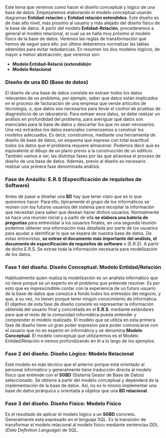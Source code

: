 Este tema que veremos como hacer el diseño conceptual y lógico de una base de datos. Empezaremos elaborando el modelo conceptual usando diagramas **Entidad-relación** y **Entidad relación extendidos**. Este diseño es de más alto nivel, más proximo al usuario y más alejado del diseño físico de la base de datos. A partir del modelo **Entidad-Relación**, procederemos a general el modelo relacional, el cual ua se halla muy próximo al modelo físico de la base de datos. Veremos las reglas de transformación que hemos de seguir para ello. por último deberemos normalizar las tablas obtenidas para evitar redudancias. En resumen los dos modelos lógicos, de mayor a menor abstracción, que veremos son:

- **Modelo Entidad-Relació (extendido)n**
- **Modelo Relacional**


### Diseño de una BD (Base de datos)

El diseño de una base de datos consiste en extraer todos los datos relevantes de un problema, por ejemplo, saber que datos están implicados en el proceso de facturación de una empresa que vende artículos de tecnología, o, que datos son necesarios para llevar el control de pruebas de diagnósticos de un laboratorio. Para extraer esos datos, se debe realizar un análisis en profundidad del problema, para averiguar qué datos son esenciales para la base de datos y descartar los que no sean necesarios. Una vez extraídos los datos esenciales comenzamos a construir los modelos adecuados. Es decir, construimos, mediante una herramienta de diseño de base de datos, un esquema que exprese con total exactitud todos los datos que el problema requiere almacenar. Podemos decir que es equivalente al dibujo de un plano previo a la construcción de un edificio. También vamos a ver, las distintas fases por las que atraviesa el proceso de diseño de una base de datos. Además, previo al diseño es necesario realizar una primera fase denominada análisis.


### Fase de Anásilis: E.R.S (Especificación de requisitos de Software)

Antes de pasar a diseñar una **BD** hay que tener claro que es lo que queremos hacer. Para ello, típicamente el grupo de los informáticos se reúnen con los futuros usuarios del sistema para recopilar la información que necesitan para saber que desean hacer dichos usuarios. Normalmente se hace una reunión inicial y a partir de ella **se elabora una batería de preguntas** para entrevistar a los usuarios finales, en una segunda reunión podemos obtener una información más detallada por parte de los usuarios para ayudar a identificar lo que se espera de nuestra base de datos. De estas entrevistas, **se extrae el documento más importante del análisis, el documento de especificación de requisitos de software** o (E.R.S). A partir de dicho E.R.S. Se extrae toda la información necesaria para modelización de los datos.



### Fase 1 del diseño. Diseño Conceptual: Modelo Entidad/Relación

Habitualmente quien realiza la modelización es un analista informático que no tiene porqué se un experto en el problema que pretende resolver. Es por esto que es imprescindible contar con la experiencia de un futuro usuario de la base de datos que conozca a fondo todos los entresijos del negocio, y que, a su vez, no tienen porqué tener ningún conocimiento de informática. El objetivo de esta fase de diseño consiste es representar la información obtenida del usuario final y concretada en el **E.R.S**. mediante estándares para que el resto de la comunidad informática pueda entender y comprender el modelo realizado. El modelo que se utiliza en esta primera fase de diseño tiene un gran poder expresivo para poder comunicarse con el usuario que no es experto en informática y se denomina **Modelo Conceptual**. El modelo conceptual que utilizaremos es el Modelo Entidad/Relación e iremos profundizando en él a lo largo de los ejemplos.


### Fase 2 del diseño. Diseño Lógico: Modelo Relacional


Este modelo es más técnico que el anterior porque está orientado al personal informático y generalmente tiene traducción directa al modelo físico que entiende con el **SGBD** (Sistema Gestor de Base de Datos) seleccionado. Se obtiene a partir del modelo conceptual y dependerá de la implementación de la base de datos. Así, no es lo mismo implementar una base de datos jerárquica u orientada a objetos que una **BD relacional**.


### Fase 3 del diseño. Diseño Físico: Modelo Físico


Es el resultado de aplicar el modelo lógico a un **SGBD** concreto. Generalmente está expresado en el lenguaje SQL. Es la transición de transformar el modelo relacional al modelo físico mediante sentencias DDL (*Data Definition Language*) de SQL.


